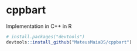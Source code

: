 # cppbart
Implementation in C++ in R


``` r
# install.packages("devtools")
devtools::install_github("MateusMaiaDS/cppbart")
```

